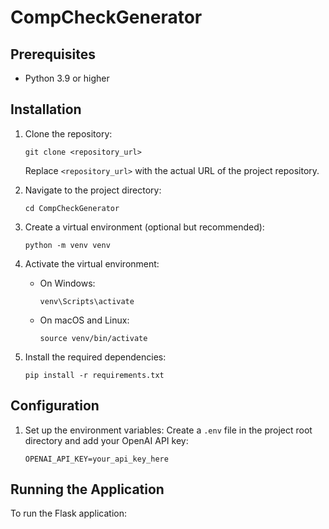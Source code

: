 # CompCheckGenerator

## Prerequisites

- Python 3.9 or higher

## Installation

1. Clone the repository:
   ```
   git clone <repository_url>
   ```
   Replace `<repository_url>` with the actual URL of the project repository.

2. Navigate to the project directory:
   ```
   cd CompCheckGenerator
   ```

3. Create a virtual environment (optional but recommended):
   ```
   python -m venv venv
   ```

4. Activate the virtual environment:
   - On Windows:
     ```
     venv\Scripts\activate
     ```
   - On macOS and Linux:
     ```
     source venv/bin/activate
     ```

5. Install the required dependencies:
   ```
   pip install -r requirements.txt
   ```

## Configuration

1. Set up the environment variables:
   Create a `.env` file in the project root directory and add your OpenAI API key:
   ```
   OPENAI_API_KEY=your_api_key_here
   ```

## Running the Application

To run the Flask application: